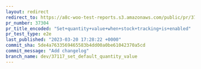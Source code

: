 ```yaml
---
layout: redirect
redirect_to: https://a8c-woo-test-reports.s3.amazonaws.com/public/pr/37304/e2e/index.html
pr_number: 37304
pr_title_encoded: "Set+quantity+value+when+stock+tracking+is+enabled"
pr_test_type: e2e
last_published: "2023-03-20 17:28:22 +0000"
commit_sha: 5de4a7633569465583b4dd00a0be61042370a5cd
commit_message: "Add changelog"
branch_name: dev/37117_set_default_quantity_value
---
```

